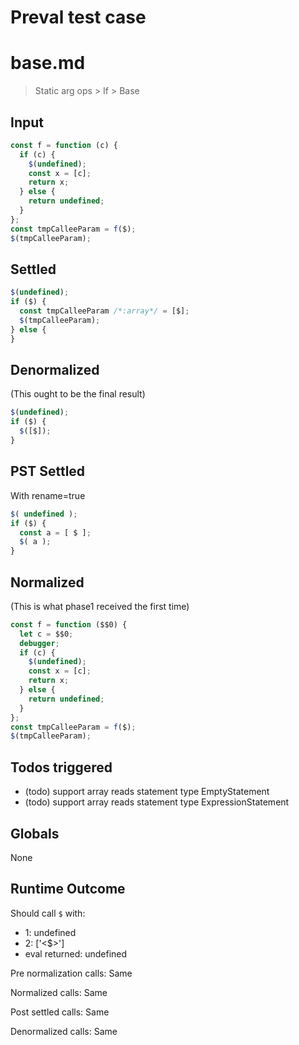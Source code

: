 # Preval test case

# base.md

> Static arg ops > If > Base

## Input

`````js filename=intro
const f = function (c) {
  if (c) {
    $(undefined);
    const x = [c];
    return x;
  } else {
    return undefined;
  }
};
const tmpCalleeParam = f($);
$(tmpCalleeParam);
`````


## Settled


`````js filename=intro
$(undefined);
if ($) {
  const tmpCalleeParam /*:array*/ = [$];
  $(tmpCalleeParam);
} else {
}
`````


## Denormalized
(This ought to be the final result)

`````js filename=intro
$(undefined);
if ($) {
  $([$]);
}
`````


## PST Settled
With rename=true

`````js filename=intro
$( undefined );
if ($) {
  const a = [ $ ];
  $( a );
}
`````


## Normalized
(This is what phase1 received the first time)

`````js filename=intro
const f = function ($$0) {
  let c = $$0;
  debugger;
  if (c) {
    $(undefined);
    const x = [c];
    return x;
  } else {
    return undefined;
  }
};
const tmpCalleeParam = f($);
$(tmpCalleeParam);
`````


## Todos triggered


- (todo) support array reads statement type EmptyStatement
- (todo) support array reads statement type ExpressionStatement


## Globals


None


## Runtime Outcome


Should call `$` with:
 - 1: undefined
 - 2: ['<$>']
 - eval returned: undefined

Pre normalization calls: Same

Normalized calls: Same

Post settled calls: Same

Denormalized calls: Same
